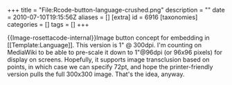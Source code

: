 +++
title = "File:Rcode-button-language-crushed.png"
description = ""
date = 2010-07-10T19:15:56Z
aliases = []
[extra]
id = 6916
[taxonomies]
categories = []
tags = []
+++

{{Image-rosettacode-internal}}Image button concept for embedding in [[Template:Language]]. This version is 1" @ 300dpi. I'm counting on MediaWiki to be able to pre-scale it down to 1"@96dpi (or 96x96 pixels) for display on screens. Hopefully, it supports image transclusion based on points, in which case we can specify 72pt, and hope the printer-friendly version pulls the full 300x300 image. That's the idea, anyway.
